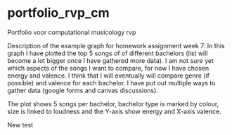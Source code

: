 # portfolio_rvp_cm
Portfolio voor computational musicology rvp

Description of the example graph for homework assignment week 7:
In this graph I have plotted the top 5 songs of of different bachelors (list will become a lot bigger once I have gathered more data). I am not sure yet which aspects of the songs I want to compare, for now I have chosen energy and valence. I think that I will eventually will compare genre (if possible) and valence for each bachelor. I have put out multiple ways to gather data (google forms and canvas discussions). 

The plot shows 5 songs per bachelor, bachelor type is marked by colour, size is linked to loudness and the Y-axis show energy and X-axis valence. 

New test